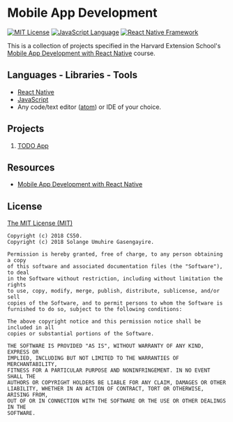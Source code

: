 # Mobile App Development

[![MIT License](https://img.shields.io/badge/license-MIT%20License-green.svg)](https://github.com/SolangeUG/web-programming/blob/master/LICENSE)
[![JavaScript Language](https://img.shields.io/badge/language-JavaScript-F4D03F.svg)](https://www.javascript.com/)
[![React Native Framework](https://img.shields.io/badge/framework-React%20Native-05A5D1.svg)](https://facebook.github.io/react-native/)

This is a collection of projects specified in the Harvard Extension School's [Mobile App Development with React Native](https://cs50.github.io/mobile/) course.

## Languages - Libraries - Tools

- [React Native](https://facebook.github.io/react-native/)
- [JavaScript](https://www.javascript.com/)
- Any code/text editor ([atom](https://atom.io/)) or IDE of your choice.

## Projects

1. [TODO App](https://github.com/SolangeUG/mobile-development/tree/master/01-todo-app)

## Resources

- [Mobile App Development with React Native](https://cs50.github.io/mobile/)

## License

[The MIT License (MIT)](https://opensource.org/licenses/MIT)

````
Copyright (c) 2018 CS50.
Copyright (c) 2018 Solange Umuhire Gasengayire.

Permission is hereby granted, free of charge, to any person obtaining a copy
of this software and associated documentation files (the "Software"), to deal
in the Software without restriction, including without limitation the rights
to use, copy, modify, merge, publish, distribute, sublicense, and/or sell
copies of the Software, and to permit persons to whom the Software is
furnished to do so, subject to the following conditions:

The above copyright notice and this permission notice shall be included in all
copies or substantial portions of the Software.

THE SOFTWARE IS PROVIDED "AS IS", WITHOUT WARRANTY OF ANY KIND, EXPRESS OR
IMPLIED, INCLUDING BUT NOT LIMITED TO THE WARRANTIES OF MERCHANTABILITY,
FITNESS FOR A PARTICULAR PURPOSE AND NONINFRINGEMENT. IN NO EVENT SHALL THE
AUTHORS OR COPYRIGHT HOLDERS BE LIABLE FOR ANY CLAIM, DAMAGES OR OTHER
LIABILITY, WHETHER IN AN ACTION OF CONTRACT, TORT OR OTHERWISE, ARISING FROM,
OUT OF OR IN CONNECTION WITH THE SOFTWARE OR THE USE OR OTHER DEALINGS IN THE
SOFTWARE.

````
